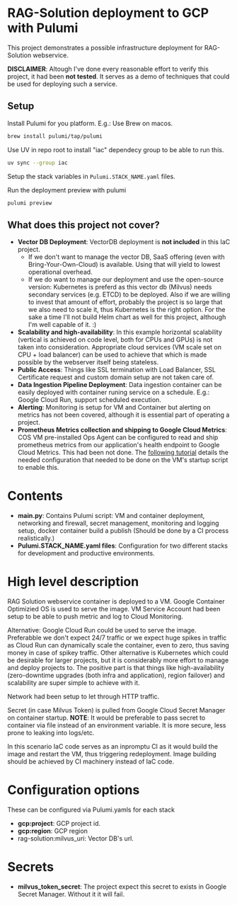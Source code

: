 # RAG-Solution deployment to GCP with Pulumi

This project demonstrates a possible infrastructure deployment for RAG-Solution webservice. 

**DISCLAIMER**: Altough I've done every reasonable effort to verify this project, it had been **not tested**. It serves as a demo of techniques that could be used for deploying such a service.

## Setup

Install Pulumi for you platform. E.g.: Use Brew on macos.
```sh
brew install pulumi/tap/pulumi
```

Use UV in repo root to install "iac" dependecy group to be able to run this.

```sh
uv sync --group iac
```

Setup the stack variables in `Pulumi.STACK_NAME.yaml` files.

Run the deployment preview with pulumi
```sh
pulumi preview
```

## What does this project not cover?

* **Vector DB Deployment**: VectorDB deployment is **not included** in this IaC project.
  * If we don't want to manage the vector DB, SaaS offering (even with Bring-Your-Own-Cloud) is available. Using that will yield to lowest operational overhead.
  * If we do want to manage our deployment and use the open-source version: Kubernetes is preferd as this vector db (Milvus) needs secondary services (e.g. ETCD) to be deployed. Also if we are willing to invest that amount of effort, probably the project is so large that we also need to scale it, thus Kubernetes is the right option. For the sake a time I'll not build Helm chart as well for this project, although I'm well capable of it. :)
* **Scalability and high-availability**: In this example horizontal scalability (vertical is achieved on code level, both for CPUs and GPUs) is not taken into consideration. Appropriate cloud services (VM scale set on CPU + load balancer) can be used to achieve that which is made possible by the webserver itself being stateless.
* **Public Access**: Things like SSL termination with Load Balancer, SSL Certificate request and custom domain setup are not taken care of.
* **Data Ingestion Pipeline Deployment**: Data ingestion container can be easily deployed with container runing service on a schedule. E.g.: Google Cloud Run, support scheduled execution.
* **Alerting**: Monitoring is setup for VM and Container but alerting on metrics has not been covered, although it is essential part of operating a project.
* **Prometheus Metrics collection and shipping to Google Cloud Metrics**: COS VM pre-installed Ops Agent can be configured to read and ship prometheus metrics from our application's health endpoint to Google Cloud Metrics. This had been not done. The [following tutorial](https://cloud.google.com/monitoring/agent/ops-agent/prometheus#oagent-config-json-exporter) details the needed configuration that needed to be done on the VM's startup script to enable this.

# Contents

* **__main__.py**: Contains Pulumi script: VM and container deployment, networking and firewall, secret management, monitoring and logging setup, docker container build a publish (Should be done by a CI process realistically.)
* **Pulumi.STACK_NAME.yaml files**: Configuration for two different stacks for development and productive environments.

# High level description

RAG Solution webservice container is deployed to a VM. Google Container Optimizied OS is used to serve the image. VM Service Account had been setup to be able to push metric and log to Cloud Monitoring. 

Alternative: Google Cloud Run could be used to serve the image. Preferabble we don't expect 24/7 traffic or we expect huge spikes in traffic as Cloud Run can dynamically scale the container, even to zero, thus saving money in case of spikey traffic. Other alternative is Kubernetes which could be desirable for larger projects, but it is considerably more effort to manage and deploy projects to. The positive part is that things like high-availability (zero-downtime upgrades (both infra and application), region failover) and scalability are super simple to achieve with it.

Network had been setup to let through HTTP traffic.

Secret (in case Milvus Token) is pulled from Google Cloud Secret Manager on container startup. **NOTE**: It would be preferable to pass secret to container via file instead of an environment variable. It is more secure, less prone to leaking into logs/etc.

In this scenario IaC code serves as an inpromptu CI as it would build the image and restart the VM, thus triggering redeployment. Image building should be achieved by CI machinery instead of IaC code.

# Configuration options
These can be configured via Pulumi.yamls for each stack
* **gcp:project**: GCP project id.
* **gcp:region**: GCP region
* rag-solution:milvus_uri: Vector DB's url.

# Secrets
* **milvus_token_secret**: The project expect this secret to exists in Google Secret Manager. Without it it will fail.
